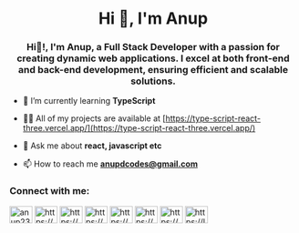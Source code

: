  
<h1 align="center">Hi 👋, I'm Anup</h1>
<h3 align="center">Hi👋!, I'm Anup, a Full Stack Developer with a passion for creating dynamic web applications. I excel at both front-end and back-end development, ensuring efficient and scalable solutions.</h3>

- 🌱 I’m currently learning **TypeScript**

- 👨‍💻 All of my projects are available at [https://type-script-react-three.vercel.app/](https://type-script-react-three.vercel.app/)

- 💬 Ask me about **react, javascript etc**

- 📫 How to reach me **anupdcodes@gmail.com**

<h3 align="left">Connect with me:</h3>
<p align="left">
<a href="https://twitter.com/anup23257" target="blank"><img align="center" src="https://raw.githubusercontent.com/rahuldkjain/github-profile-readme-generator/master/src/images/icons/Social/twitter.svg" alt="anup23257" height="30" width="40" /></a>
<a href="https://linkedin.com/in/https://www.linkedin.com/in/anup-tarwade-2218962b2/" target="blank"><img align="center" src="https://raw.githubusercontent.com/rahuldkjain/github-profile-readme-generator/master/src/images/icons/Social/linked-in-alt.svg" alt="https://www.linkedin.com/in/anup-tarwade-2218962b2/" height="30" width="40" /></a>
<a href="https://stackoverflow.com/users/https://stackoverflow.com/users/22749570/anup-d-t" target="blank"><img align="center" src="https://raw.githubusercontent.com/rahuldkjain/github-profile-readme-generator/master/src/images/icons/Social/stack-overflow.svg" alt="https://stackoverflow.com/users/22749570/anup-d-t" height="30" width="40" /></a>
<a href="https://kaggle.com/https://www.kaggle.com/anupt1234" target="blank"><img align="center" src="https://raw.githubusercontent.com/rahuldkjain/github-profile-readme-generator/master/src/images/icons/Social/kaggle.svg" alt="https://www.kaggle.com/anupt1234" height="30" width="40" /></a>
<a href="https://instagram.com/anups.d.t127/" target="blank"><img align="center" src="https://raw.githubusercontent.com/rahuldkjain/github-profile-readme-generator/master/src/images/icons/Social/instagram.svg" alt="https://www.instagram.com/anups.d.t127/" height="30" width="40" /></a>
<a href="https://www.behance.net/https://www.behance.net/anuptarwade" target="blank"><img align="center" src="https://raw.githubusercontent.com/rahuldkjain/github-profile-readme-generator/master/src/images/icons/Social/behance.svg" alt="https://www.behance.net/anuptarwade" height="30" width="40" /></a>
<a href="https://www.codechef.com/users/anup_39" target="blank"><img align="center" src="https://cdn.jsdelivr.net/npm/simple-icons@3.1.0/icons/codechef.svg" alt="https://www.codechef.com/users/anup_39" height="30" width="40" /></a>
<a href="https://www.leetcode.com/https://leetcode.com/u/anup_477/" target="blank"><img align="center" src="https://raw.githubusercontent.com/rahuldkjain/github-profile-readme-generator/master/src/images/icons/Social/leet-code.svg" alt="https://leetcode.com/u/anup_477/" height="30" width="40" /></a>
</p>
